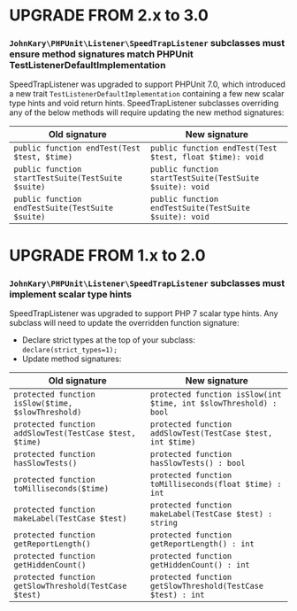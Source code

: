 UPGRADE FROM 2.x to 3.0
=======================

### `JohnKary\PHPUnit\Listener\SpeedTrapListener` subclasses must ensure method signatures match PHPUnit TestListenerDefaultImplementation

SpeedTrapListener was upgraded to support PHPUnit 7.0, which introduced a
new trait `TestListenerDefaultImplementation` containing a few new scalar type
hints and void return hints. SpeedTrapListener subclasses overriding any
of the below methods will require updating the new method signatures:

| Old signature | New signature |
| -------- | --- |
| `public function endTest(Test $test, $time)` | `public function endTest(Test $test, float $time): void`
| `public function startTestSuite(TestSuite $suite)` | `public function startTestSuite(TestSuite $suite): void`
| `public function endTestSuite(TestSuite $suite)` | `public function endTestSuite(TestSuite $suite): void`


UPGRADE FROM 1.x to 2.0
=======================

### `JohnKary\PHPUnit\Listener\SpeedTrapListener` subclasses must implement scalar type hints

SpeedTrapListener was upgraded to support PHP 7 scalar type hints. Any
subclass will need to update the overridden function signature:

* Declare strict types at the top of your subclass: `declare(strict_types=1);`
* Update method signatures:

| Old signature | New signature |
| -------- | --- |
| `protected function isSlow($time, $slowThreshold)` | `protected function isSlow(int $time, int $slowThreshold) : bool`
| `protected function addSlowTest(TestCase $test, $time)` | `protected function addSlowTest(TestCase $test, int $time)`
| `protected function hasSlowTests()` | `protected function hasSlowTests() : bool`
| `protected function toMilliseconds($time)` | `protected function toMilliseconds(float $time) : int`
| `protected function makeLabel(TestCase $test)` | `protected function makeLabel(TestCase $test) : string`
| `protected function getReportLength()` | `protected function getReportLength() : int`
| `protected function getHiddenCount()` | `protected function getHiddenCount() : int`
| `protected function getSlowThreshold(TestCase $test)` | `protected function getSlowThreshold(TestCase $test) : int`
